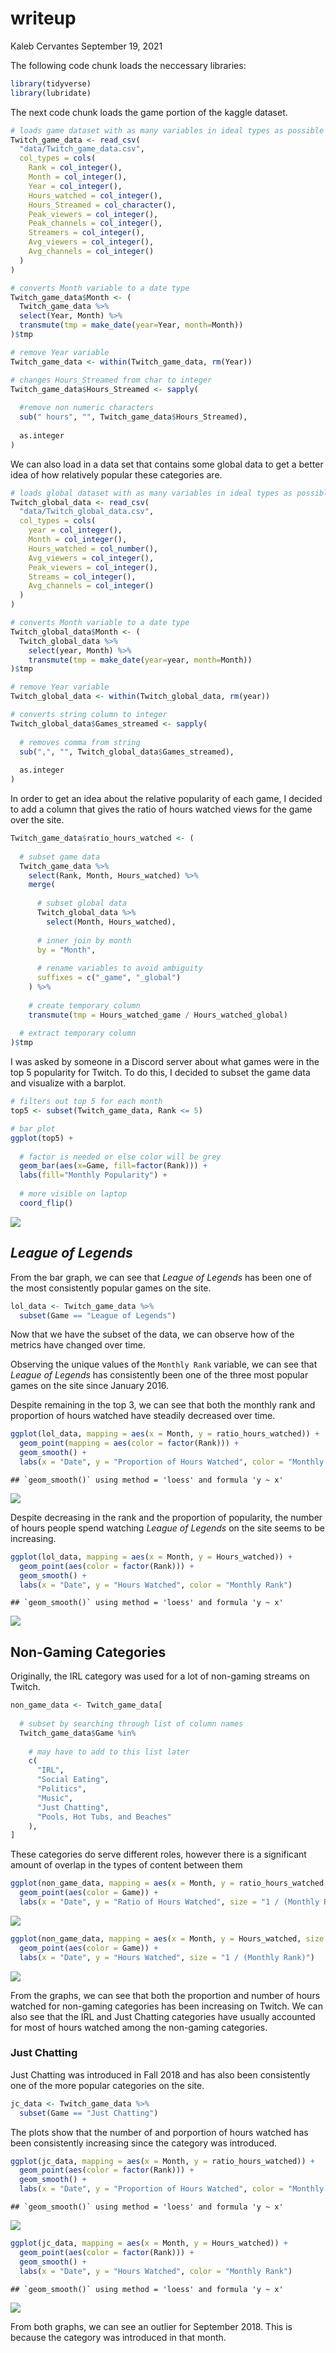 writeup
================
Kaleb Cervantes
September 19, 2021

The following code chunk loads the neccessary libraries:

``` r
library(tidyverse)
library(lubridate)
```

The next code chunk loads the game portion of the kaggle dataset.

``` r
# loads game dataset with as many variables in ideal types as possible
Twitch_game_data <- read_csv(
  "data/Twitch_game_data.csv",
  col_types = cols(
    Rank = col_integer(),
    Month = col_integer(),
    Year = col_integer(),
    Hours_watched = col_integer(), 
    Hours_Streamed = col_character(), 
    Peak_viewers = col_integer(),
    Peak_channels = col_integer(),
    Streamers = col_integer(),
    Avg_viewers = col_integer(),
    Avg_channels = col_integer()
  )
)

# converts Month variable to a date type
Twitch_game_data$Month <- (
  Twitch_game_data %>%
  select(Year, Month) %>%
  transmute(tmp = make_date(year=Year, month=Month))
)$tmp

# remove Year variable
Twitch_game_data <- within(Twitch_game_data, rm(Year))

# changes Hours_Streamed from char to integer
Twitch_game_data$Hours_Streamed <- sapply(
  
  #remove non numeric characters
  sub(" hours", "", Twitch_game_data$Hours_Streamed),
  
  as.integer
)
```

We can also load in a data set that contains some global data to get a
better idea of how relatively popular these categories are.

``` r
# loads global dataset with as many variables in ideal types as possible
Twitch_global_data <- read_csv(
  "data/Twitch_global_data.csv",
  col_types = cols(
    year = col_integer(),
    Month = col_integer(),
    Hours_watched = col_number(),
    Avg_viewers = col_integer(),
    Peak_viewers = col_integer(),
    Streams = col_integer(),
    Avg_channels = col_integer()
  )
)

# converts Month variable to a date type
Twitch_global_data$Month <- (
  Twitch_global_data %>%
    select(year, Month) %>%
    transmute(tmp = make_date(year=year, month=Month))
)$tmp

# remove Year variable
Twitch_global_data <- within(Twitch_global_data, rm(year))

# converts string column to integer
Twitch_global_data$Games_streamed <- sapply(
  
  # removes comma from string
  sub(",", "", Twitch_global_data$Games_streamed),
  
  as.integer
)
```

In order to get an idea about the relative popularity of each game, I
decided to add a column that gives the ratio of hours watched views for
the game over the site.

``` r
Twitch_game_data$ratio_hours_watched <- (
  
  # subset game data
  Twitch_game_data %>%
    select(Rank, Month, Hours_watched) %>%
    merge(
      
      # subset global data
      Twitch_global_data %>%
        select(Month, Hours_watched),
      
      # inner join by month
      by = "Month",
      
      # rename variables to avoid ambiguity
      suffixes = c("_game", "_global")
    ) %>%
    
    # create temporary column
    transmute(tmp = Hours_watched_game / Hours_watched_global)
  
  # extract temporary column
)$tmp
```

I was asked by someone in a Discord server about what games were in the
top 5 popularity for Twitch. To do this, I decided to subset the game
data and visualize with a barplot.

``` r
# filters out top 5 for each month
top5 <- subset(Twitch_game_data, Rank <= 5)

# bar plot
ggplot(top5) +
  
  # factor is needed or else color will be grey
  geom_bar(aes(x=Game, fill=factor(Rank))) +
  labs(fill="Monthly Popularity") +
  
  # more visible on laptop
  coord_flip()
```

![](writeup_files/figure-gfm/unnamed-chunk-5-1.png)<!-- -->

## *League of Legends*

From the bar graph, we can see that *League of Legends* has been one of
the most consistently popular games on the site.

``` r
lol_data <- Twitch_game_data %>%
  subset(Game == "League of Legends")
```

Now that we have the subset of the data, we can observe how of the
metrics have changed over time.

Observing the unique values of the `Monthly Rank` variable, we can see
that *League of Legends* has consistently been one of the three most
popular games on the site since January 2016.

Despite remaining in the top 3, we can see that both the monthly rank
and proportion of hours watched have steadily decreased over time.

``` r
ggplot(lol_data, mapping = aes(x = Month, y = ratio_hours_watched)) +
  geom_point(mapping = aes(color = factor(Rank))) +
  geom_smooth() +
  labs(x = "Date", y = "Proportion of Hours Watched", color = "Monthly Rank")
```

    ## `geom_smooth()` using method = 'loess' and formula 'y ~ x'

![](writeup_files/figure-gfm/unnamed-chunk-7-1.png)<!-- -->

Despite decreasing in the rank and the proportion of popularity, the
number of hours people spend watching *League of Legends* on the site
seems to be increasing.

``` r
ggplot(lol_data, mapping = aes(x = Month, y = Hours_watched)) +
  geom_point(aes(color = factor(Rank))) +
  geom_smooth() +
  labs(x = "Date", y = "Hours Watched", color = "Monthly Rank")
```

    ## `geom_smooth()` using method = 'loess' and formula 'y ~ x'

![](writeup_files/figure-gfm/unnamed-chunk-8-1.png)<!-- -->

## Non-Gaming Categories

Originally, the IRL category was used for a lot of non-gaming streams on
Twitch.

``` r
non_game_data <- Twitch_game_data[
  
  # subset by searching through list of column names
  Twitch_game_data$Game %in%
    
    # may have to add to this list later
    c(
      "IRL",
      "Social Eating",
      "Politics",
      "Music",
      "Just Chatting",
      "Pools, Hot Tubs, and Beaches"
    ),
]
```

<!-- Revise this paragraph later -->

These categories do serve different roles, however there is a
significant amount of overlap in the types of content between them

``` r
ggplot(non_game_data, mapping = aes(x = Month, y = ratio_hours_watched, size = 1 / Rank)) +
  geom_point(aes(color = Game)) +
  labs(x = "Date", y = "Ratio of Hours Watched", size = "1 / (Monthly Rank)")
```

![](writeup_files/figure-gfm/unnamed-chunk-10-1.png)<!-- -->

``` r
ggplot(non_game_data, mapping = aes(x = Month, y = Hours_watched, size = 1 / Rank)) +
  geom_point(aes(color = Game)) +
  labs(x = "Date", y = "Hours Watched", size = "1 / (Monthly Rank)")
```

![](writeup_files/figure-gfm/unnamed-chunk-10-2.png)<!-- -->

From the graphs, we can see that both the proportion and number of hours
watched for non-gaming categories has been increasing on Twitch. We can
also see that the IRL and Just Chatting categories have usually
accounted for most of hours watched among the non-gaming categories.

### Just Chatting

Just Chatting was introduced in Fall 2018 and has also been consistently
one of the more popular categories on the site.

``` r
jc_data <- Twitch_game_data %>%
  subset(Game == "Just Chatting")
```

The plots show that the number of and porportion of hours watched has
been consistently increasing since the category was introduced.

``` r
ggplot(jc_data, mapping = aes(x = Month, y = ratio_hours_watched)) +
  geom_point(aes(color = factor(Rank))) +
  geom_smooth() +
  labs(x = "Date", y = "Proportion of Hours Watched", color = "Monthly Rank")
```

    ## `geom_smooth()` using method = 'loess' and formula 'y ~ x'

![](writeup_files/figure-gfm/unnamed-chunk-12-1.png)<!-- -->

``` r
ggplot(jc_data, mapping = aes(x = Month, y = Hours_watched)) +
  geom_point(aes(color = factor(Rank))) +
  geom_smooth() +
  labs(x = "Date", y = "Hours Watched", color = "Monthly Rank")
```

    ## `geom_smooth()` using method = 'loess' and formula 'y ~ x'

![](writeup_files/figure-gfm/unnamed-chunk-12-2.png)<!-- -->

From both graphs, we can see an outlier for September 2018. This is
because the category was introduced in that month.
